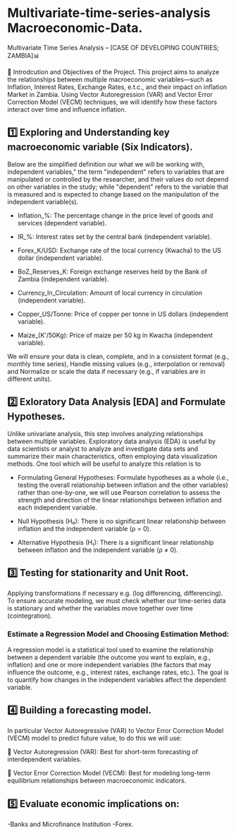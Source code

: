 # Multivariate-time-series-analysis Macroeconomic-Data.
Multivariate Time Series Analysis – [CASE OF DEVELOPING COUNTRIES; ZAMBIA]📊

📌 Introdcution and Objectives of the Project.
This project aims to analyze the relationships between multiple macroeconomic variables—such as Inflation, Interest Rates, Exchange Rates, e.t.c., and their impact on inflation Market in Zambia. Using Vector Autoregression (VAR) and Vector Error Correction Model (VECM) techniques, we will identify how these factors interact over time and influence inflation.

## 1️⃣ Exploring and Understanding key macroeconomic variable (Six Indicators). 

Below are the simplified definition our what we will be working with, independent variables," the term "independent" refers to variables that are manipulated or controlled by the researcher, and their values do not depend on other variables in the study; while "dependent" refers to the variable that is measured and is expected to change based on the manipulation of the independent variable(s).

- Inflation_%: The percentage change in the price level of goods and services (dependent variable).

- IR_%: Interest rates set by the central bank (independent variable).

- Forex_K/USD: Exchange rate of the local currency (Kwacha) to the US dollar (independent variable).

- BoZ_Reserves_K: Foreign exchange reserves held by the Bank of Zambia (independent variable).

- Currency_In_Circulation: Amount of local currency in circulation (independent variable).

- Copper_US/Tonne: Price of copper per tonne in US dollars (independent variable).

- Maize_(K'/50Kg): Price of maize per 50 kg in Kwacha (independent variable).

We will ensure your data is clean, complete, and in a consistent format (e.g., monthly time series), Handle missing values (e.g., interpolation or removal) and Normalize or scale the data if necessary (e.g., if variables are in different units).
  
## 2️⃣ Exloratory Data Analysis [EDA] and Formulate Hypotheses.

Unlike univariate analysis, this step involves analyzing relationships between multiple variables. Exploratory data analysis (EDA) is useful by data scientists or analyst to analyze and investigate data sets and summarize their main characteristics, often employing data visualization methods. One tool which will be useful to analyze this relation is to 

- Formulating General Hypotheses: 
Formulate hypotheses as a whole (i.e., testing the overall relationship between inflation and the other variables) rather than one-by-one, we will use Pearson correlation to assess the strength and direction of the linear relationships between inflation and each independent variable.

- Null Hypothesis (H₀): There is no significant linear relationship between inflation and the independent variable (ρ = 0).

- Alternative Hypothesis (H₁): There is a significant linear relationship between inflation and the independent variable (ρ ≠ 0).
  
## 3️⃣ Testing for stationarity and Unit Root.

Applying transformations if necessary e.g. (log differencing, differencing). To ensure accurate modeling, we must check whether our time-series data is stationary and whether the variables move together over time (cointegration).
  
### Estimate a Regression Model and Choosing Estimation Method:
A regression model is a statistical tool used to examine the relationship between a dependent variable (the outcome you want to explain, e.g., inflation) and one or more independent variables (the factors that may influence the outcome, e.g., interest rates, exchange rates, etc.). The goal is to quantify how changes in the independent variables affect the dependent variable.
  
## 4️⃣ Building a forecasting model. 

In particular Vector Autoregressive (VAR) to Vector Error Correction Model (VECM) model to predict future value, to do this we will use:

🔹 Vector Autoregression (VAR): Best for short-term forecasting of interdependent variables.

🔹 Vector Error Correction Model (VECM): Best for modeling long-term equilibrium relationships between macroeconomic indicators.

## 5️⃣ Evaluate economic implications on:

-Banks and Microfinance Institution
-Forex.

